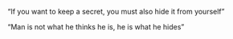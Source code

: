 “If you want to keep a secret, you must also hide it from yourself”

“Man is not what he thinks he is, he is what he hides” 

